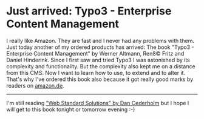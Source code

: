 # Just arrived: Typo3 - Enterprise Content Management

<img src="http://www.zerokspot.com/uploads/book-typo3.jpg" class="left" alt=""/>I really like Amazon. They are fast and I never had any problems with them. Just today another of my ordered products has arrived: The book "Typo3 - Enterprise Content Management" by Werner Altmann, Renß© Fritz and Daniel Hinderink. Since I first saw and tried Typo3 I was astonished by its complexity and functionality. But the complexity also kept me on a distance from this CMS. Now I want to learn how to use, to extend and to alter it. That's why I've ordered this book also because it got really good marks by readers on <a href="http://www.amazon.de/exec/obidos/ASIN/3937514015/qid=1102616197/ref=sr_8_xs_ap_i1_xgl/302-8688307-8527209">amazon.de</a>.

-------------------------------



I'm still reading <a href="http://weblog.zerokspot.com/posts/123/">"Web Standard Solutions" by Dan Cederholm</a> but I hope I will get to this book tonight or tomorrow evening :-)